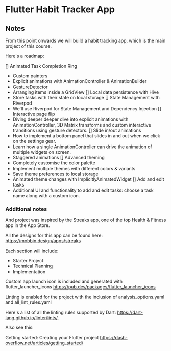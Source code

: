 # Flutter Habit Tracker App

## Notes
From this point onwards we will build a habit tracking app, which is the main project of this course.

Here's a roadmap:

[] Animated Task Completion Ring

- Custom painters
- Explicit animations with AnimationController & AnimationBuilder
- GestureDetector
- Arranging items inside a GridView
[] Local data persistence with Hive
- Store tasks with their state on local storage
[] State Management with Riverpod
- We'll use Riverpod for State Management and Dependency Injection
[] Interactive page flip
- Diving deeper deeper dive into explicit animations with AnimationController, 3D Matrix transforms and custom interactive transitions using gesture detectors.
[] Slide in/out animations
- How to implement a bottom panel that slides in and out when we click on the settings gear.
- Learn how a single AnimationController can drive the animation of multiple widgets on screen.
- Staggered animations
[] Advanced theming
- Completely customise the color palette
- Implement multiple themes with different colors & variants
- Save theme preferences to local storage
- Animated theme changes with ImplicitlyAnimatedWidget
[] Add and edit tasks
- Additional UI and functionality to add and edit tasks: choose a task name along with a custom icon.

### Additional notes

And project was inspired by the Streaks app, one of the top Health & Fitness app in the App Store.

All the designs for this app can be found here: <https://mobbin.design/apps/streaks>

Each section will include:

- Starter Project
- Technical Planning
- Implementation

Custom app launch icon is included and generated with flutter_launcher_icons <https://pub.dev/packages/flutter_launcher_icons>

Linting is enabled for the project with the inclusion of analysis_options.yaml and all_lint_rules.yaml

Here's a list of all the linting rules supported by Dart: <https://dart-lang.github.io/linter/lints/>.

Also see this:

Getting started: Creating your Flutter project
<https://dash-overflow.net/articles/getting_started/>
